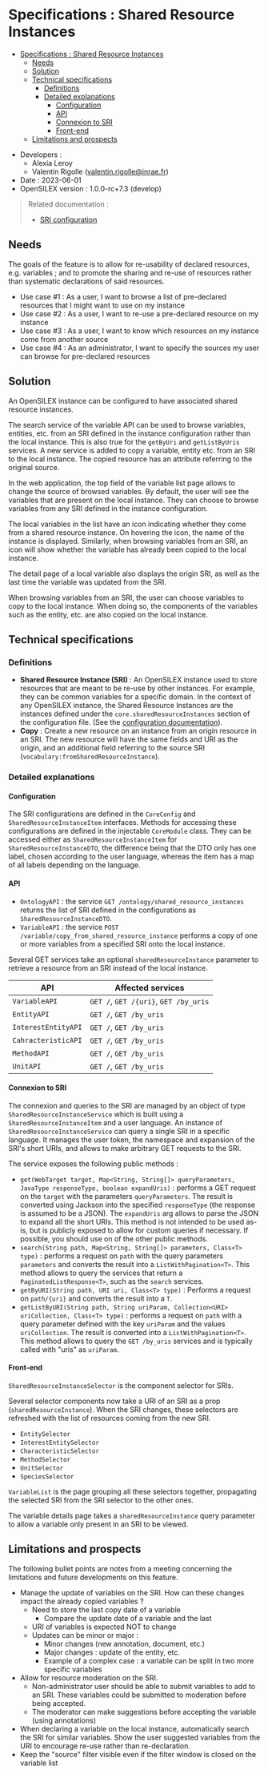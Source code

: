 # Specifications : Shared Resource Instances

<!-- TOC -->
* [Specifications : Shared Resource Instances](#specifications--shared-resource-instances)
  * [Needs](#needs)
  * [Solution](#solution)
  * [Technical specifications](#technical-specifications)
    * [Definitions](#definitions)
    * [Detailed explanations](#detailed-explanations)
      * [Configuration](#configuration)
      * [API](#api)
      * [Connexion to SRI](#connexion-to-sri)
      * [Front-end](#front-end)
  * [Limitations and prospects](#limitations-and-prospects)
<!-- TOC -->

- Developers :
  - Alexia Leroy
  - Valentin Rigolle (valentin.rigolle@inrae.fr)
- Date : 2023-06-01
- OpenSILEX version : 1.0.0-rc+7.3 (develop)

> Related documentation :
> 
> - [SRI configuration](../installation/configuration/shared-resource-instances.md)

## Needs

The goals of the feature is to allow for re-usability of declared resources, e.g. variables ; and to promote the sharing 
and re-use of resources rather than systematic declarations of said resources.

- Use case #1 : As a user, I want to browse a list of pre-declared resources that I might want to use on my instance
- Use case #2 : As a user, I want to re-use a pre-declared resource on my instance
- Use case #3 : As a user, I want to know which resources on my instance come from another source
- Use case #4 : As an administrator, I want to specify the sources my user can browse for pre-declared resources

## Solution

An OpenSILEX instance can be configured to have associated shared resource instances.

The search service of the variable API can be used to browse variables, entities, etc. from an SRI defined in the
instance configuration rather than the local instance. This is also true for the `getByUri` and `getListByUris`
services. A new service is added to copy a variable, entity etc. from an SRI to the local instance. The copied
resource has an attribute referring to the original source.

In the web application, the top field of the variable list page allows to change the source of browsed variables. By
default, the user will see the variables that are present on the local instance. They can choose to browse variables 
from any SRI defined in the instance configuration.

The local variables in the list have an icon indicating whether they come from a shared resource instance. On hovering
the icon, the name of the instance is displayed. Similarly, when browsing variables from an SRI, an icon will show
whether the variable has already been copied to the local instance.

The detail page of a local variable also displays the origin SRI, as well as the last time the variable was updated
from the SRI.

When browsing variables from an SRI, the user can choose variables to copy to the local instance. When doing so, the
components of the variables such as the entity, etc. are also copied on the local instance.

## Technical specifications

### Definitions

- **Shared Resource Instance (SRI)** : An OpenSILEX instance used to store resources that are meant to be re-use by 
  other instances. For example, they can be common variables for a specific domain. In the context of any OpenSILEX
  instance, the Shared Resource Instances are the instances defined under the `core.sharedResourceInstances` section
  of the configuration file. (See the [configuration documentation](../installation/configuration/shared-resource-instances.md)).
- **Copy** : Create a new resource on an instance from an origin resource in an SRI. The new resource will have the same
  fields and URI as the origin, and an additional field referring to the source SRI
  (`vocabulary:fromSharedResourceInstance`).

### Detailed explanations

#### Configuration

The SRI configurations are defined in the `CoreConfig` and `SharedResourceInstanceItem` interfaces. Methods for
accessing these configurations are defined in the injectable `CoreModule` class. They can be accessed either as
`SharedResourceInstanceItem` for `SharedResourceInstanceDTO`, the difference being that the DTO only has one label,
chosen according to the user language, whereas the item has a map of all labels depending on the language.

#### API

- `OntologyAPI` : the service `GET /ontology/shared_resource_instances` returns the list of SRI defined in the
  configurations as `SharedResourceInstanceDTO`.
- `VariableAPI` : the service `POST /variable/copy_from_shared_resource_instance` performs a copy of one or more
  variables from a specified SRI onto the local instance.

Several GET services take an optional `sharedResourceInstance` parameter to retrieve a resource from an SRI instead of
the local instance.

| API                 | Affected services                     |
|---------------------|---------------------------------------|
| `VariableAPI`       | `GET /`, `GET /{uri}`, `GET /by_uris` |
| `EntityAPI`         | `GET /`, `GET /by_uris`               |
| `InterestEntityAPI` | `GET /`, `GET /by_uris`               |
| `CahracteristicAPI` | `GET /`, `GET /by_uris`               |
| `MethodAPI`         | `GET /`, `GET /by_uris`               |
| `UnitAPI`           | `GET /`, `GET /by_uris`               |

#### Connexion to SRI

The connexion and queries to the SRI are managed by an object of type `SharedResourceInstanceService` which is
built using a `SharedResourceInstanceItem` and a user language. An instance of `SharedResourceInstanceService` can
query a single SRI in a specific language. It manages the user token, the namespace and expansion of the SRI's short
URIs, and allows to make arbitrary GET requests to the SRI.

The service exposes the following public methods :

- `get(WebTarget target, Map<String, String[]> queryParameters, JavaType responseType, boolean expandUris)` : performs
  a GET request on the `target` with the parameters `queryParameters`. The result is converted using Jackson into the
  specified `responseType` (the response is assumed to be a JSON). The `expandUris` arg allows to parse the JSON to
  expand all the short URIs.  This method is not intended to be used as-is, but is publicly exposed to allow for custom
  queries if necessary. If possible, you should use on of the other public methods.
- `search(String path, Map<String, String[]> parameters, Class<T> type)` : performs a request on `path` with the query
  parameters `parameters` and converts the result into a `ListWithPagination<T>`. This method allows to query the
  services that return a `PaginatedListResponse<T>`, such as the `search` services.
- `getByURI(String path, URI uri, Class<T> type)` : Performs a request on `path/{uri}` and converts the result into a
  `T`.
- `getListByURI(String path, String uriParam, Collection<URI> uriCollection, Class<T> type)` : performs a request on
  `path` with a query parameter defined with the key `uriParam` and the values `uriCollection`. The result is converted
  into a `ListWithPagination<T>`. This method allows to query the `GET /by_uris` services and is typically called with
  "uris" as `uriParam`.

#### Front-end

`SharedResourceInstanceSelector` is the component selector for SRIs.

Several selector components now take a URI of an SRI as a prop (`sharedResourceInstance`). When the SRI changes, these
selectors are refreshed with the list of resources coming from the new SRI.

- `EntitySelector`
- `InterestEntitySelector`
- `CharacteristicSelector`
- `MethodSelector`
- `UnitSelector`
- `SpeciesSelector`

`VariableList` is the page grouping all these selectors together, propagating the selected SRI from the SRI selector
to the other ones.

The variable details page takes a `sharedResourceInstance` query parameter to allow a variable only present in an SRI
to be viewed.

## Limitations and prospects

The following bullet points are notes from a meeting concerning the limitations and future developments on this feature.

- Manage the update of variables on the SRI. How can these changes impact the already copied variables ?
  - Need to store the last copy date of a variable
    - Compare the update date of a variable and the last 
  - URI of variables is expected NOT to change
  - Updates can be minor or major :
    - Minor changes (new annotation, document, etc.)
    - Major changes : update of the entity, etc.
    - Example of a complex case : a variable can be split in two more specific variables
- Allow for resource moderation on the SRI.
  - Non-administrator user should be able to submit variables to add to an SRI. These variables could be submitted to
    moderation before being accepted.
  - The moderator can make suggestions before accepting the variable (using annotations)
- When declaring a variable on the local instance, automatically search the SRI for similar variables. Show the user
  suggested variables from the URI to encourage re-use rather than re-declaration.
- Keep the "source" filter visible even if the filter window is closed on the variable list